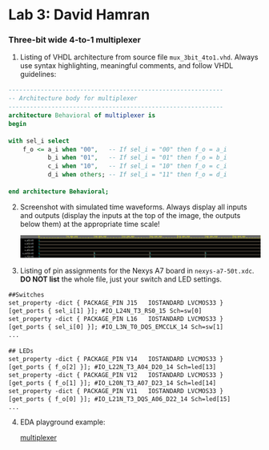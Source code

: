 # Lab 3: David Hamran

### Three-bit wide 4-to-1 multiplexer

1. Listing of VHDL architecture from source file `mux_3bit_4to1.vhd`. Always use syntax highlighting, meaningful comments, and follow VHDL guidelines:

```vhdl
------------------------------------------------------------
-- Architecture body for multiplexer
------------------------------------------------------------
architecture Behavioral of multiplexer is
begin

with sel_i select
    f_o <= a_i when "00",  	-- If sel_i = "00" then f_o = a_i
           b_i when "01",	-- If sel_i = "01" then f_o = b_i
           c_i when "10",	-- If sel_i = "10" then f_o = c_i
           d_i when others;	-- If sel_i = "11" then f_o = d_i

end architecture Behavioral;
```

2. Screenshot with simulated time waveforms. Always display all inputs and outputs (display the inputs at the top of the image, the outputs below them) at the appropriate time scale!

   ![your figure](images/waveforms.png)

3. Listing of pin assignments for the Nexys A7 board in `nexys-a7-50t.xdc`. **DO NOT list** the whole file, just your switch and LED settings.

```shell
##Switches
set_property -dict { PACKAGE_PIN J15   IOSTANDARD LVCMOS33 } [get_ports { sel_i[1] }]; #IO_L24N_T3_RS0_15 Sch=sw[0]
set_property -dict { PACKAGE_PIN L16   IOSTANDARD LVCMOS33 } [get_ports { sel_i[0] }]; #IO_L3N_T0_DQS_EMCCLK_14 Sch=sw[1]
...

## LEDs
set_property -dict { PACKAGE_PIN V14   IOSTANDARD LVCMOS33 } [get_ports { f_o[2] }]; #IO_L22N_T3_A04_D20_14 Sch=led[13]
set_property -dict { PACKAGE_PIN V12   IOSTANDARD LVCMOS33 } [get_ports { f_o[1] }]; #IO_L20N_T3_A07_D23_14 Sch=led[14]
set_property -dict { PACKAGE_PIN V11   IOSTANDARD LVCMOS33 } [get_ports { f_o[0] }]; #IO_L21N_T3_DQS_A06_D22_14 Sch=led[15]
...
```
4. EDA playground example:

    [multiplexer](https://www.edaplayground.com/x/JM96)

